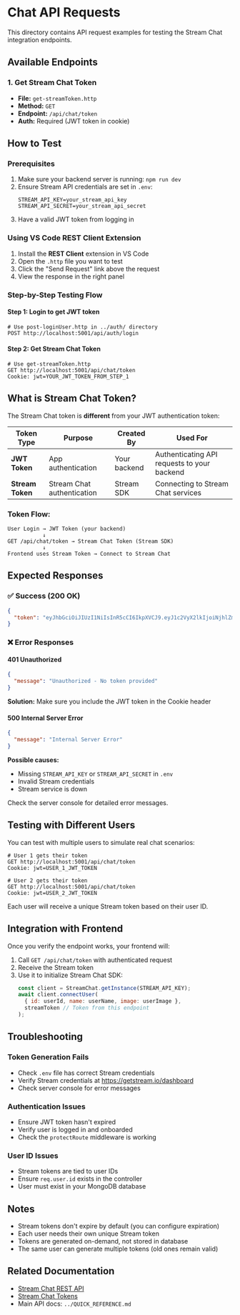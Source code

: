 # Chat API Requests

This directory contains API request examples for testing the Stream Chat integration endpoints.

## Available Endpoints

### 1. Get Stream Chat Token
- **File:** `get-streamToken.http`
- **Method:** `GET`
- **Endpoint:** `/api/chat/token`
- **Auth:** Required (JWT token in cookie)

## How to Test

### Prerequisites
1. Make sure your backend server is running: `npm run dev`
2. Ensure Stream API credentials are set in `.env`:
   ```
   STREAM_API_KEY=your_stream_api_key
   STREAM_API_SECRET=your_stream_api_secret
   ```
3. Have a valid JWT token from logging in

### Using VS Code REST Client Extension

1. Install the **REST Client** extension in VS Code
2. Open the `.http` file you want to test
3. Click the "Send Request" link above the request
4. View the response in the right panel

### Step-by-Step Testing Flow

#### Step 1: Login to get JWT token
```http
# Use post-loginUser.http in ../auth/ directory
POST http://localhost:5001/api/auth/login
```

#### Step 2: Get Stream Chat Token
```http
# Use get-streamToken.http
GET http://localhost:5001/api/chat/token
Cookie: jwt=YOUR_JWT_TOKEN_FROM_STEP_1
```

## What is Stream Chat Token?

The Stream Chat token is **different** from your JWT authentication token:

| Token Type | Purpose | Created By | Used For |
|------------|---------|------------|----------|
| **JWT Token** | App authentication | Your backend | Authenticating API requests to your backend |
| **Stream Token** | Stream Chat authentication | Stream SDK | Connecting to Stream Chat services |

### Token Flow:
```
User Login → JWT Token (your backend)
           ↓
GET /api/chat/token → Stream Chat Token (Stream SDK)
           ↓
Frontend uses Stream Token → Connect to Stream Chat
```

## Expected Responses

### ✅ Success (200 OK)
```json
{
  "token": "eyJhbGciOiJIUzI1NiIsInR5cCI6IkpXVCJ9.eyJ1c2VyX2lkIjoiNjhlZmVjNjdmODI1YmZkMGE4N2E2MzA2In0.Xuz7xR..."
}
```

### ❌ Error Responses

#### 401 Unauthorized
```json
{
  "message": "Unauthorized - No token provided"
}
```
**Solution:** Make sure you include the JWT token in the Cookie header

#### 500 Internal Server Error
```json
{
  "message": "Internal Server Error"
}
```
**Possible causes:**
- Missing `STREAM_API_KEY` or `STREAM_API_SECRET` in `.env`
- Invalid Stream credentials
- Stream service is down

Check the server console for detailed error messages.

## Testing with Different Users

You can test with multiple users to simulate real chat scenarios:

```http
# User 1 gets their token
GET http://localhost:5001/api/chat/token
Cookie: jwt=USER_1_JWT_TOKEN

# User 2 gets their token
GET http://localhost:5001/api/chat/token
Cookie: jwt=USER_2_JWT_TOKEN
```

Each user will receive a unique Stream token based on their user ID.

## Integration with Frontend

Once you verify the endpoint works, your frontend will:

1. Call `GET /api/chat/token` with authenticated request
2. Receive the Stream token
3. Use it to initialize Stream Chat SDK:
   ```javascript
   const client = StreamChat.getInstance(STREAM_API_KEY);
   await client.connectUser(
     { id: userId, name: userName, image: userImage },
     streamToken // Token from this endpoint
   );
   ```

## Troubleshooting

### Token Generation Fails
- Check `.env` file has correct Stream credentials
- Verify Stream credentials at https://getstream.io/dashboard
- Check server console for error messages

### Authentication Issues
- Ensure JWT token hasn't expired
- Verify user is logged in and onboarded
- Check the `protectRoute` middleware is working

### User ID Issues
- Stream tokens are tied to user IDs
- Ensure `req.user.id` exists in the controller
- User must exist in your MongoDB database

## Notes

- Stream tokens don't expire by default (you can configure expiration)
- Each user needs their own unique Stream token
- Tokens are generated on-demand, not stored in database
- The same user can generate multiple tokens (old ones remain valid)

## Related Documentation

- [Stream Chat REST API](https://getstream.io/chat/docs/rest/)
- [Stream Chat Tokens](https://getstream.io/chat/docs/tokens_and_authentication/)
- Main API docs: `../QUICK_REFERENCE.md`
